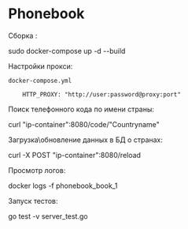 # Phonebook

Сборка :

sudo docker-compose up -d --build


Настройки прокси:

    docker-compose.yml

        HTTP_PROXY: "http://user:password@proxy:port"


Поиск телефонного кода по имени страны:

curl "ip-container":8080/code/"Countryname"

Загрузка\обновление данных в БД о странах:

curl -X POST "ip-container":8080/reload


Просмотр логов:

docker logs -f phonebook_book_1

Запуск тестов:

go test -v server_test.go 
